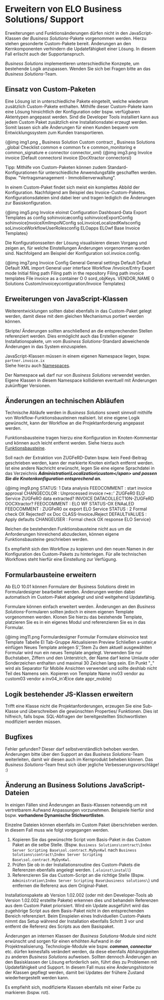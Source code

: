 # Erweitern von ELO Business Solutions/ Support

<span class="tag_caution">Erweiterungen und Funktionsänderungen dürfen nicht in den JavaScript-Klassen der <span
style='font-style:italic'>Business Solutions</span>-Pakete vorgenommen werden. Hierzu stehen gesonderte Custom-Pakete bereit. Änderungen an den Kernkomponenten verhindern die Updatefähigkeit einer Lösung. In diesem Fall erlischt auch der Supportanspruch.</span>

<span
style='font-style:italic'>Business Solutions</span> implementieren unterschiedliche Konzepte, um bestehende Logik anzupassen. Wenden Sie sich bei Fragen bitte an das<span
style='font-style:italic'> Business Solutions</span>-Team.

## Einsatz von Custom-Paketen

Eine Lösung ist in unterschiedliche Pakete eingeteilt, welche wiederum zusätzlich Custom-Pakete enthalten. Mithilfe dieser Custom-Pakete kann eine Lösung hinsichtlich der Konfiguration oder bspw. verfügbaren Aktentypen angepasst werden. Sind die Developer Tools installiert kann aus jedem Custom Paket zusätzlich eine Installationsdatei erzeugt werden. Somit lassen sich alle Änderungen für einen Kunden bequem vom Entwicklungssystem zum Kunden transportieren.

{@img img1.png „ Business Solution Custom 
contract 
„ Business Solutions 
_global 
Checklist 
common 
e 
common fx 
e 
common_monitoring 
e 
common_signature 
e 
connector 
connector_xml}
{@img img3.png Involce 
invoice [Default connectorsl 
invoice [DocXtractor connectorsl}

<span class="tag_important">Tipp: Mithilfe von Custom-Paketen können zudem Standard-Konfigurationen für unterschiedliche Anwendungsfälle geschaffen werden. Bspw. &quot;Vertragsmanagement - Immobilienverwaltung&quot;.</span>

In einem Custom-Paket findet sich meist ein komplettes Abbild der Konfiguration. Nachfolgend am Beispiel des Invoice-Custom-Paketes. Konfigurationsdateien sind dabei leer und tragen lediglich die Änderungen zur Basiskonfiguration. 

{@img img5.png Involce 
eloinst 
Configuration 
Dashboard-Data 
Export Templates 
as config 
sohinvoicæconfig 
sohinvoiceExportConfig 
sohinvoice]nvoiceXmllmpoNConfig 
soLinvoiceLocalizedKwlsconfig 
soLinvoiceWorkflowUserRolesconfig 
ELOapps 
ELOwf Base 
Invoice Templates}

Die Konfigurationsseiten der Lösung visualisieren diesen Vorgang und zeigen an, für welche Einstellungen Änderungen vorgenommen worden sind. Nachfolgend am Beispiel der Konfiguration sol.invoice.config.

{@img img7.png Invoice Config 
General 
General settings 
Default 
Default 
Default 
XML import 
General 
user interface 
Workflow 
/Invoice/Entry 
Expert mode 
Initial filing path 
Filing path in the repository 
Filing path invoice templates 
File invoice as a container 
O 
0 sord_objKeys. VENDOR_NAME 0 
Solutions Custom/invoiceycontiguration/lnvoice Templates}

## Erweiterungen von JavaScript-Klassen

Weiterentwicklungen sollten dabei ebenfalls in das Custom-Paket gelegt werden, damit diese mit dem gleichen Mechanismus portiert werden können.

Skripte/ Änderungen sollten anschließend an die entsprechenden Stellen referenziert werden. Dies ermöglicht auch das Erstellen eigener Installationspakete, um vom <span
style='font-style:italic'>Business Solutions</span>-Standard abweichende Änderungen in das System einzuspielen.

JavaScript-Klassen müssen in einem eigenen Namespace liegen, bspw. `partner.invoice.ix`  
Siehe hierzu auch <a
href="#!/guide/p225231D5_0733_4F82_8228_A54C4A60E920">Namespaces</a>.

<span class="tag_caution">Der Namespace<span
style='font-weight:bold'> `sol`</span> darf nur von <span style='font-style:
italic'>Business Solutions</span> verwendet werden. Eigene Klassen in diesem Namespace kollidieren eventuell mit Änderungen zukünftiger Versionen.</span>

## Änderungen an technischen Abläufen

Technische Abläufe werden in <span
style='font-style:italic'>Business Solutions</span> soweit sinnvoll mithilfe von Workflow-Funktionsbausteinen realisiert. Ist eine eigene Logik gewünscht, kann der Workflow an die Projektanforderung angepasst werden.

Funktionsbausteine tragen hierzu eine Konfiguration im Knoten-Kommentar und können auch leicht entfernt werden. 
Siehe hierzu auch <a
href="#!/guide/pADD870BA_9AA2_4900_8D6B_FA0FB26D9BEC">Funktionsbausteine</a>.

Soll nach der Extraktion von ZUGFeRD-Daten bspw. kein Feed-Beitrag geschrieben werden, kann der markierte Knoten einfach entfernt werden. Ist eine andere Nachricht erwünscht, legen Sie eine eigene Sprachdatei in das Verzeichnis <span
style='font-weight:bold;font-style:italic'>Administration\Localization\custom\</span> und passen Sie die Knotenkonfiguration entsprechend an.

{@img img9.png STATUS: 1 Data analysis 
FEEOCOMMENT : start invoice approval 
CHANGECOLOR : Unprocessed invoice 
r•e::' ZUGFeR0 
ELO Service 
ZUGFeRO data extracted? 
INVOICE DATACOLLECT10N-ZUGFeRD 
OOCXtractor? 
FEEOCOMMENT : 
ELO WF STATUS-OX ENAaLED 
FEEOCOMMENT : ZUGFeR0 
ox export 
ELO Service 
STATUS : 2 Formal check 
OX Rejected? 
ox Doc CLASS-InvoiceJReject 
DEFAULTVALUES : Apply defaults 
CHANGEUSER : Formal check 
OX response 
ELO Service}

Reichen die bestehenden Funktionsbausteine nicht aus um die Anforderungen hinreichend abzudecken, können eigene Funktionsbausteine geschrieben werden. 

<span class="tag_important">Es empfiehlt sich den Workflow zu kopieren und den neuen Namen in der Konfiguration des Custom-Pakets zu hinterlegen. Für alle technischen Workflows steht hierfür eine Einstellung zur Verfügung.</span>

## Formularbausteine erweitern

<span class="tag_important">Ab ELO 10.01 können Formulare der Business Solutions direkt im Formulardesigner bearbeitet werden. Änderungen werden dabei automatisch im Custom-Paket abgelegt und sind weitgehend Updatefähig.</span>

Formulare können einfach erweitert werden. Änderungen an den<span
style='font-style:italic'> Business Solutions</span>-Formularen sollten jedoch in einem eigenen Template vorgenommen werden. Klonen Sie hierzu das bestehende Template, platzieren Sie es in ein eigenes Modul und referenzieren Sie es in das Formular.

{@img img11.png Formulardesigner 
Formular 
Formulare 
eloinvoice 
test 
Template 
Tabelle 
EI Tab-Gruppe 
Aktualisieren 
Preview 
Schließen 
a-usteir,e einfügen 
Neues Template anlegen 
S','5tem 
Zu dem aktuell ausgewählten Formular wird nun ein neues Template angelegt. 
Verwenden Sie nur Buchstaben, Ziffern und den Unterstrich, der Name darf 
keine Umlaute oder Sonderzeichen enthalten und maximal 30 Zeichen lang 
sein. Ein Punkt "_" wird als Separator für Mobile Ansichten verwendet und 
sollte deshlab nicht Teil des Namens sein. 
Kopieren von 
Template Name 
inv03 vendor au 
custom03 vendor a 
inv04_in'Æice date appr_mobile}

## Logik bestehender JS-Klassen erweitern

Trifft eine Klasse nicht die Projektanforderungen, erzeugen Sie eine Sub-Klasse und überschreiben die gewünschten Properties/ Funktionen. Dies ist hilfreich, falls bspw. SQL-Abfragen der bereitgestellten Stichwortlisten modifiziert werden müssen.

## Bugfixes

Fehler gefunden? Dieser darf selbstverständlich behoben werden. Änderungen bitte über den Support an das <span
style='font-style:italic'>Business Solutions</span>-Team weiterleiten, damit wir diesen auch im Kernprodukt beheben können. Das <span
style='font-style:italic'>Business Solutions</span>-Team freut sich über jegliche Verbesserungsvorschläge! :)

## Änderung an Business Solutions JavaScript-Dateien

In einigen Fällen sind Änderungen an Basis-Klassen notwendig um mit vertretbarem Aufwand Anpassungen vorzunehmen. Beispiele hierfür sind bspw. <span
style='font-weight:bold'>vorhandene Dynamische Stichwortlisten</span>.

Einzelne Dateien können ebenfalls im Custom Paket überschrieben werden. In diesem Fall muss wie folgt vorgegangen werden.

1.   Kopieren Sie das gewünschte Script vom Basis-Paket in das Custom Paket an die selbe Stelle. (Bspw. `Business Solutions\contract\Index Server Scripting Base\sol.contract.MyDynKwl` nach `Business Solutions\contract\Index Server Scripting Base\sol.contract.MyDynKwl`.
2.   Prüfen Sie ob in der Installationsroutine des Custom-Pakets die Referenzen ebenfalls angelegt werden. (`.eloinst\install`)
3.   Referenzieren Sie das Custom-Script an die richtige Stelle (Bspw. `Administration\Index Server Scripting Base\business solutions\`) und entfernen die Referenz aus dem Original-Paket.

Installationspakete ab Version 1.02.002 (oder mit den Developer-Tools ab Version 1.02.002 erstellte Pakete) erkennen dies und behandeln Referenzen aus dem Custom Paket priorisiert. Wird ein Update ausgeführt wird das zugehörige Script aus dem Basis-Paket nicht in den entsprechenden Bereich referenziert. Beim Einspielen eines Individuellen Custom-Pakets nimmt das Setup während der Installation ebenfalls Schritt 3 vor und entfernt die Referenz des Scripts aus dem Basispaket.

<span class="tag_caution">Änderungen an internen Klassen der <span
style='font-style:italic'>Business Solutions</span>-Module sind nicht erwünscht und sorgen für einen erhöhten Aufwand in der Projektrealisierung. Technologie-Module wie bspw. <span
style='font-weight:bold;font-style:italic'>common</span>,<span
style='font-weight:bold;font-style:italic'> connector</span> etc. dürfen keinesfalls verändert werden, da diese ebenfalls Abhängigkeiten zu anderen <span
style='font-style:italic'>Business Solutions</span> aufweisen. Sollten dennoch Änderungen an den Basisklassen der Lösung erforderlich sein, führt dies zu Problemen mit Updatefähigkeit und Support. In diesem Fall muss eine Änderungshistorie der Klassen gepflegt werden, damit bei Updates der frühere Zustand wiederhergestellt werden kann.</span>

<span class="tag_important">Es empfiehlt sich, modifizierte Klassen ebenfalls mit einer Farbe zu markieren (bspw. rot).</span>






